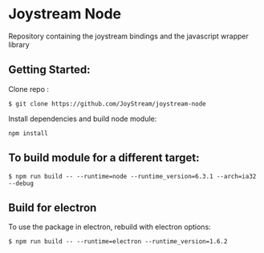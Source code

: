 # Joystream Node

Repository containing the joystream bindings and the javascript wrapper library

## Getting Started:

Clone repo :
```
$ git clone https://github.com/JoyStream/joystream-node
```

Install dependencies and build node module:
```
npm install
```

## To build module for a different target:
```
$ npm run build -- --runtime=node --runtime_version=6.3.1 --arch=ia32 --debug
```

## Build for electron

To use the package in electron, rebuild with electron options:

```
$ npm run build -- --runtime=electron --runtime_version=1.6.2
```

